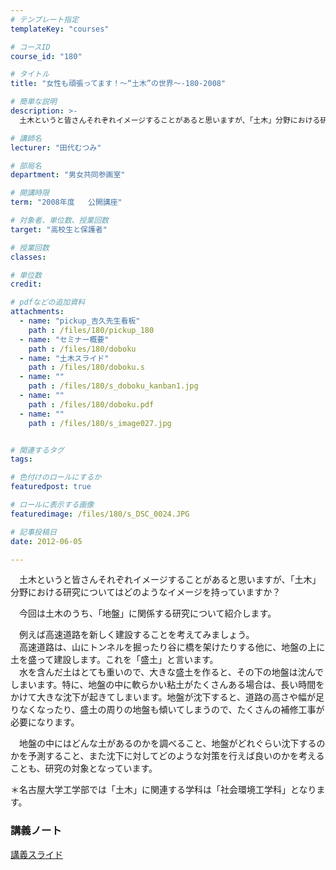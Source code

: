 ```yaml
---
# テンプレート指定
templateKey: "courses"

# コースID
course_id: "180"

# タイトル
title: "女性も頑張ってます！〜“土木”の世界〜-180-2008"

# 簡単な説明
description: >-
  土木というと皆さんそれぞれイメージすることがあると思いますが、「土木」分野における研究についてはどのようなイメージを持っていますか？ 　今回は土木のうち、「地盤」に関係する研究について紹介します...

# 講師名
lecturer: "田代むつみ"

# 部局名
department: "男女共同参画室"

# 開講時限
term: "2008年度	公開講座"

# 対象者、単位数、授業回数
target: "高校生と保護者"

# 授業回数
classes: 

# 単位数
credit: 

# pdfなどの追加資料
attachments: 
  - name: "pickup_吉久先生看板" 
    path : /files/180/pickup_180
  - name: "セミナー概要" 
    path : /files/180/doboku
  - name: "土木スライド" 
    path : /files/180/doboku.s
  - name: "" 
    path : /files/180/s_doboku_kanban1.jpg
  - name: "" 
    path : /files/180/doboku.pdf
  - name: "" 
    path : /files/180/s_image027.jpg


# 関連するタグ
tags:

# 色付けのロールにするか
featuredpost: true

# ロールに表示する画像
featuredimage: /files/180/s_DSC_0024.JPG

# 記事投稿日
date: 2012-06-05

---
```

　土木というと皆さんそれぞれイメージすることがあると思いますが、「土木」分野における研究についてはどのようなイメージを持っていますか？ 

　今回は土木のうち、「地盤」に関係する研究について紹介します。 

　例えば高速道路を新しく建設することを考えてみましょう。  
　高速道路は、山にトンネルを掘ったり谷に橋を架けたりする他に、地盤の上に土を盛って建設します。これを「盛土」と言います。  
　水を含んだ土はとても重いので、大きな盛土を作ると、その下の地盤は沈んでしまいます。特に、地盤の中に軟らかい粘土がたくさんある場合は、長い時間をかけて大きな沈下が起きてしまいます。地盤が沈下すると、道路の高さや幅が足りなくなったり、盛土の周りの地盤も傾いてしまうので、たくさんの補修工事が必要になります。 

　地盤の中にはどんな土があるのかを調べること、地盤がどれぐらい沈下するのかを予測すること、また沈下に対してどのような対策を行えば良いのかを考えることも、研究の対象となっています。 

＊名古屋大学工学部では「土木」に関連する学科は「社会環境工学科」となります。




### 講義ノート


[講義スライド](/files/180/doboku.pdf) 


